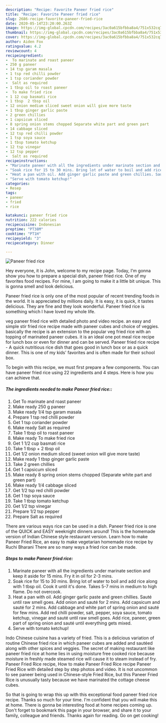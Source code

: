 ```yaml
---
description: "Recipe: Favorite Paneer fried rice"
title: "Recipe: Favorite Paneer fried rice"
slug: 2686-recipe-favorite-paneer-fried-rice
date: 2020-05-14T23:20:00.263Z
image: https://img-global.cpcdn.com/recipes/3ac0a615bfbba8a4/751x532cq70/paneer-fried-rice-recipe-main-photo.jpg
thumbnail: https://img-global.cpcdn.com/recipes/3ac0a615bfbba8a4/751x532cq70/paneer-fried-rice-recipe-main-photo.jpg
cover: https://img-global.cpcdn.com/recipes/3ac0a615bfbba8a4/751x532cq70/paneer-fried-rice-recipe-main-photo.jpg
author: Aiden Fox
ratingvalue: 4.2
reviewcount: 4
recipeingredient:
-  To marinate and roast paneer
- 250 g paneer
- 14 tsp garam masala
- 1 tsp red chilli powder
- 1 tsp coriander powder
-  Salt as required
- 1 tbsp oil to roast paneer
-  To make fried rice
- 1 12 cup basmati rice
- 1 tbsp  2 tbsp oil
- 12 onion medium sliced sweet onion will give more taste
- 1 tbsp ginger garlic paste
- 2 green chillies
- 1 capsicum sliced
- 8 spring onion stems chopped Separate white part and green part
- 14 cabbage sliced
- 12 tsp red chilli powder
- 1 tsp soya sauce
- 1 tbsp tomato ketchup
- 12 tsp vinegar
- 12 tsp pepper
-  Salt as required
recipeinstructions:
- "Marinate paneer with all the ingredients under marinate section and keep it aside for 15 mins. Fry it in oil for 2-3 mins."
- "Soak rice for 15 to 30 mins. Bring lot of water to boil and add rice along with 1 tbsp oil. Cook it until it&#39;s done. Takes 5-7 mins in medium to high flame. Do not overcook."
- "Heat a pan with oil. Add ginger garlic paste and green chillies. Sauté until raw smell goes. Add onion and sauté for 2 mins. Add capsicum and sauté for 2 mins. Add cabbage and white part of spring onion and sauté for few mins. Add red chilli powder, salt, pepper, soya sauce, tomato ketchup, vinegar and sauté until raw smell goes. Add rice, paneer, green part of spring onion and sauté until everything gets mixed."
- "Serve with tomato ketchup!"
categories:
- Resep
tags:
- paneer
- fried
- rice

katakunci: paneer fried rice
nutrition: 222 calories
recipecuisine: Indonesian
preptime: "PT38M"
cooktime: "PT1H"
recipeyield: "3"
recipecategory: Dinner

---
```



![Paneer fried rice](https://img-global.cpcdn.com/recipes/3ac0a615bfbba8a4/751x532cq70/paneer-fried-rice-recipe-main-photo.jpg)

Hey everyone, it is John, welcome to my recipe page. Today, I'm gonna show you how to prepare a special dish, paneer fried rice. One of my favorites food recipes. For mine, I am going to make it a little bit unique. This is gonna smell and look delicious.

Paneer fried rice is only one of the most popular of recent trending foods in the world. It is appreciated by millions daily. It is easy, it is quick, it tastes delicious. They are fine and they look wonderful. Paneer fried rice is something which I have loved my whole life.

veg paneer fried rice with detailed photo and video recipe. an easy and simple stir fried rice recipe made with paneer cubes and choice of veggies. basically the recipe is an extension to the popular veg fried rice with an topping of marinated paneer cubes. it is an ideal one pot meal rice recipe for lunch box or even for dinner and can be served. Paneer fried rice recipe - A quick nutritious rice dish that goes good in lunch box or as a quick dinner. This is one of my kids&#39; favorites and is often made for their school box.


To begin with this recipe, we must first prepare a few components. You can have paneer fried rice using 22 ingredients and 4 steps. Here is how you can achieve that.

##### The ingredients needed to make Paneer fried rice::

1. Get  To marinate and roast paneer
1. Make ready 250 g paneer
1. Make ready 1/4 tsp garam masala
1. Prepare 1 tsp red chilli powder
1. Get 1 tsp coriander powder
1. Make ready  Salt as required
1. Take 1 tbsp oil to roast paneer
1. Make ready  To make fried rice
1. Get 1 1/2 cup basmati rice
1. Take 1 tbsp + 2 tbsp oil
1. Get 1/2 onion medium sliced (sweet onion will give more taste)
1. Make ready 1 tbsp ginger garlic paste
1. Take 2 green chillies
1. Get 1 capsicum sliced
1. Make ready 8 spring onion stems chopped (Separate white part and green part)
1. Make ready 1/4 cabbage sliced
1. Get 1/2 tsp red chilli powder
1. Get 1 tsp soya sauce
1. Take 1 tbsp tomato ketchup
1. Get 1/2 tsp vinegar
1. Prepare 1/2 tsp pepper
1. Prepare  Salt as required


There are various ways rice can be used in a dish. Paneer fried rice is one of the QUICK and EASY weeknight dinners around! This is the homemade version of Indian Chinese style restaurant version. Learn how to make Paneer Fried Rice, an easy to make vegetarian homemade rice recipe by Ruchi Bharani There are so many ways a fried rice can be made. 

##### Steps to make Paneer fried rice:

1. Marinate paneer with all the ingredients under marinate section and keep it aside for 15 mins. Fry it in oil for 2-3 mins.
1. Soak rice for 15 to 30 mins. Bring lot of water to boil and add rice along with 1 tbsp oil. Cook it until it&#39;s done. Takes 5-7 mins in medium to high flame. Do not overcook.
1. Heat a pan with oil. Add ginger garlic paste and green chillies. Sauté until raw smell goes. Add onion and sauté for 2 mins. Add capsicum and sauté for 2 mins. Add cabbage and white part of spring onion and sauté for few mins. Add red chilli powder, salt, pepper, soya sauce, tomato ketchup, vinegar and sauté until raw smell goes. Add rice, paneer, green part of spring onion and sauté until everything gets mixed.
1. Serve with tomato ketchup!


Indo Chinese cuisine has a variety of fried. This is a delicious variation of routine Chinese fried rice in which paneer cubes are added and sautéed along with other spices and veggies. The secret of making restaurant like paneer fried rice at home lies in using moisture free cooked rice because moisture in freshly made steamed rice will cause it to steam instead of fry. Paneer Fried Rice recipe, How to make Paneer Fried Rice recipe Paneer Fried Rice with detailed step by step photos and video. It is not uncommon to see paneer being used in Chinese-style Fried Rice, but this Paneer Fried Rice is unusually tasty because we have marinated the cottage cheese cubes. 

So that is going to wrap this up with this exceptional food paneer fried rice recipe. Thanks so much for your time. I'm confident that you will make this at home. There is gonna be interesting food at home recipes coming up. Don't forget to bookmark this page in your browser, and share it to your family, colleague and friends. Thanks again for reading. Go on get cooking!
